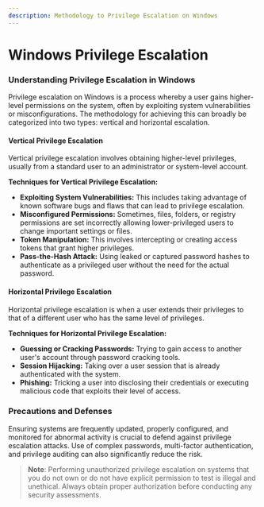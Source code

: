 ```yaml
---
description: Methodology to Privilege Escalation on Windows
---
```


# Windows Privilege Escalation

### Understanding Privilege Escalation in Windows

Privilege escalation on Windows is a process whereby a user gains higher-level permissions on the system, often by exploiting system vulnerabilities or misconfigurations. The methodology for achieving this can broadly be categorized into two types: vertical and horizontal escalation.

#### **Vertical Privilege Escalation**

Vertical privilege escalation involves obtaining higher-level privileges, usually from a standard user to an administrator or system-level account.

**Techniques for Vertical Privilege Escalation:**

* **Exploiting System Vulnerabilities:** This includes taking advantage of known software bugs and flaws that can lead to privilege escalation.
* **Misconfigured Permissions:** Sometimes, files, folders, or registry permissions are set incorrectly allowing lower-privileged users to change important settings or files.
* **Token Manipulation:** This involves intercepting or creating access tokens that grant higher privileges.
* **Pass-the-Hash Attack:** Using leaked or captured password hashes to authenticate as a privileged user without the need for the actual password.

#### **Horizontal Privilege Escalation**

Horizontal privilege escalation is when a user extends their privileges to that of a different user who has the same level of privileges.

**Techniques for Horizontal Privilege Escalation:**

* **Guessing or Cracking Passwords:** Trying to gain access to another user's account through password cracking tools.
* **Session Hijacking:** Taking over a user session that is already authenticated with the system.
* **Phishing:** Tricking a user into disclosing their credentials or executing malicious code that exploits their level of access.

### Precautions and Defenses

Ensuring systems are frequently updated, properly configured, and monitored for abnormal activity is crucial to defend against privilege escalation attacks. Use of complex passwords, multi-factor authentication, and privilege auditing can also significantly reduce the risk.

> **Note**: Performing unauthorized privilege escalation on systems that you do not own or do not have explicit permission to test is illegal and unethical. Always obtain proper authorization before conducting any security assessments.
